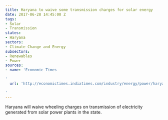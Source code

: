 ```yaml
---
title: Haryana to waive some transmission charges for solar energy
date: 2017-06-28 14:45:00 Z
tags:
- Solar
- Transmission
states:
- Haryana
sectors:
- Climate Change and Energy
subsectors:
- Renewables
- Power
sources:
- name: 'Economic Times

'
  url: 'http://economictimes.indiatimes.com/industry/energy/power/haryana-waives-off-intra-state-wheeling-charges-to-promote-renewable-energy/articleshow/59273803.cms

'
---
```


Haryana will waive wheeling charges on transmission of electricity generated from solar power plants in the state.
